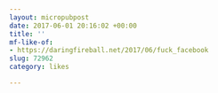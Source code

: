 ```yaml
---
layout: micropubpost
date: 2017-06-01 20:16:02 +00:00
title: ''
mf-like-of:
- https://daringfireball.net/2017/06/fuck_facebook
slug: 72962
category: likes

---
```

